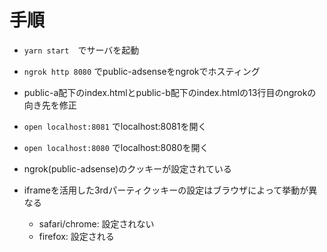 # 手順
- `yarn start`　でサーバを起動
- `ngrok http 8080` でpublic-adsenseをngrokでホスティング
- public-a配下のindex.htmlとpublic-b配下のindex.htmlの13行目のngrokの向き先を修正
- `open localhost:8081` でlocalhost:8081を開く
- `open localhost:8080` でlocalhost:8080を開く
- ngrok(public-adsense)のクッキーが設定されている

- iframeを活用した3rdパーティクッキーの設定はブラウザによって挙動が異なる
  - safari/chrome: 設定されない
  - firefox: 設定される